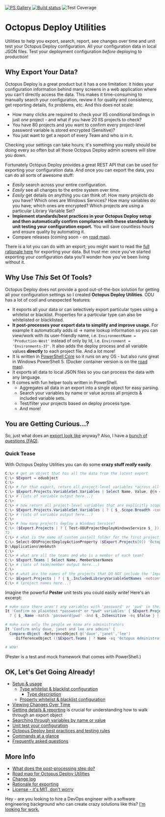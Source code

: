 
[![PS Gallery](https://img.shields.io/badge/install-PS%20Gallery-blue.svg)](https://www.powershellgallery.com/packages/OctopusDeployUtilities)  [![Build status](https://ci.appveyor.com/api/projects/status/ql47p2y1relp1dng/branch/master?svg=true)](https://ci.appveyor.com/project/DTW-DanWard/octopusdeployutilities/branch/master)  ![Test Coverage](https://img.shields.io/badge/coverage-52%25-orange.svg?maxAge=60)


# Octopus Deploy Utilities

Utilities to help you export, search, report, see changes over time and unit test your Octopus Deploy configuration.  All your configuration data in local JSON files.  Test your deployment configuration *before* deploying to production!


## Why Export Your Data?

Octopus Deploy is a great product but it has a one limitation: it hides your configuration information behind many screens in a web application where you can't directly access the data.  This makes it time-consuming to manually search your configuration, review it for quality and consistency, get reporting details, fix problems, etc.  And this does not scale:
* How many clicks are required to check your IIS conditional bindings in just *one* project - and what if you have 20 IIS projects to check?
* You have 80 projects and you want to confirm every project-level password variable is stored encrypted (Sensitive)?
* You just want to get a report of every Team and who is in it.

Checking your settings can take hours; it's something you really should be doing every so often but all those Octopus Deploy admin screens will slow you down.

Fortunately Octopus Deploy provides a great REST API that can be used for exporting your configuration data.  And once you can export the data, you can do all sorts of awesome stuff:
* *Easily* search across your entire configuration.
* *Easily* see all changes to the entire system over time.
* *Easily* get details on anything you can think of: How many projects do you have?  Which ones are Windows Services?  How many variables do you have; which ones are encrypted?  Which projects are using a particular Library Variable Set?
* **Implement standards/best practices in your Octopus Deploy setup and then automatically confirm compliance with these standards by unit testing your configuration export.**  You will save countless hours and ensure quality by automating it.
* Compare releases (coming soon - on [road map](docs/OctopusDeployUtilitiesRoadmap.md)).

There is a lot you can do with an export; you might want to read the [full rationale here](docs/Rationale.md) for exporting your data.  But trust me: once you've started exporting your configuration data you'll wonder how you've been living without it.


## Why Use *This* Set Of Tools?

Octopus Deploy does not provide a good out-of-the-box solution for getting all your configuration settings so I created **Octopus Deploy Utilities**.  ODU has a lot of cool and unexpected features:
* It exports all your data or can selectively export particular types using a whitelist or blacklist.  Properties for a particular type can also be whitelisted or blacklisted.
* **It post-processes your export data to simplify and improve usage.**  For example it automatically adds id -> name lookup information so you can view/work with its user-friendly name, i.e. `EnvironmentName = 'Production-West'` instead of only by Id, i.e. `Environment = 'Environments-37'`.  It also adds the deploy process and all variable values **directly** to each project file.  And a lot more!
* It is written in [PowerShell Core](https://github.com/PowerShell/PowerShell) so it runs on any OS - but also runs great in Windows PowerShell 5.  (Docker container version is on the [road map](docs/OctopusDeployUtilitiesRoadmap.md)).
* It exports all data to local JSON files so you can process the data with any language.
* It comes with fun helper tools written in PowerShell.
  * Aggregates all data in an export into a single object for easy parsing.
  * Search your variables by name or value across all projects & included variable sets.
  * Test/filter your projects based on deploy process type.
  * And more!

## You are Getting Curious...?

So, just what does an [export look like](docs/SampleExport.md) anyway?  Also, I have a [bunch of questions (FAQ)](docs/FAQ.md).

### Quick Tease

With Octopus Deploy Utilities you can do some **crazy stuff *really* easily**.

```PowerShell
C:\> # get an object that has all the data from the latest export
C:\> $Export = oduobject
C:\>
C:\> # for that export, return all project-level variables *across all projects*, getting the names, values and scope
C:\> $Export.Projects.VariableSet.Variables | Select Name, Value, @{n = 'Scope'; e = { $_.Scope.Breadth } }
C:\> # (lots of variable output here...)
C:\>
C:\> # now return all project-level variables that are explicitly scoped for your EU production environment
C:\> $Export.Projects.VariableSet.Variables | ? { $_.Scope.Breadth -contains 'Prod-EU' }
C:\> # (lots of variable output here...)
C:\>
C:\> # how many projects deploy a Windows Service?
C:\> ($Export.Projects | ? { Test-ODUProjectDeployWindowsService $_ }).Count
72
C:\> # what is the name of custom install folder for the first project?
C:\> Select-ODUProjectDeployActionProperty ($Export.Projects[0]) 'Octopus.Action.Package.CustomInstallationDirectory'
D:\Applications\WebAuth
C:\>
C:\> # what are all the teams and who is a member of each team?
C:\> $Export.Teams | Select Name, MemberUserNames
C:\> # (lots of team/member output here...)
C:\>
C:\> # what are the names of the projects that DO NOT include the 'Important' library variable set?
C:\> $Export.Projects | ? { $_.IncludedLibraryVariableSetNames -notcontains 'Important' } | Select Name
C:\> # (project names here...)
```

Imagine the powerful **Pester** unit tests you could easily write!  Here's an excerpt:

```PowerShell
# make sure there aren't any variables with 'password' or 'pwd' in their name that AREN'T encrypted
It 'Confirm no plaintext *password* or *pwd* variables' { $Export.Projects.VariableSet.Variables |
  ? { $_.Name -match 'password|pwd' -and $_.IsSensitive -eq $false } | Should BeNullOrEmpty }

# make sure only the people we know are administrators
It 'Confirm only dave, janet and lee are admins' {
  Compare-Object -ReferenceObject @('dave','janet','lee')
    -DifferenceObject (($Export.Teams | ? Name -eq 'Octopus Administrators').MemberUserNames) | Should BeNullOrEmpty }

# WOW!
```
(Pester is a test and mock framework that comes with PowerShell.)


## OK, Let's Get Going Already!

* [Setup & usage](docs/SetupUsage.md)
  * [Type whitelist & blacklist configuration](docs/TypeWhiteListBlackListConfig.md)
    * [Type description](docs/TypeDescription.md)
  * [Property whitelist & blacklist configuration](docs/PropertyWhiteListBlackListConfig.md)
* [Viewing Changes Over Time](docs/ViewingChangesOverTime.md)
* [Getting details & reporting](docs/DetailsAndReporting.md) is crucial for understanding how to walk through an export object
* [Searching through variables by name or value](docs/SearchingVariables.md)
* [Unit test your configuration](docs/UnitTesting.md)
* [Octopus Deploy best practices and testing rules](docs/BestPracticesTestingRules.md)
* [Commands at a glance](docs/CommandsAtAGlance.md)
* [Frequently asked questions](docs/FAQ.md)

## More Info

* [What does the post-processing step do?](docs/PostProcessing.md)
* [Road map for Octopus Deploy Utilities](docs/OctopusDeployUtilitiesRoadmap.md)
* [Change log](docs/ChangeLog.md)
* [Rationale for exporting](docs/Rationale.md)
* [License - it's MIT, don't worry](LICENSE)


Hey - are you looking to hire a DevOps engineer with a software engineering background who can create crazy solutions like this?  [I'm looking for work.](http://dtwconsulting.com/)

